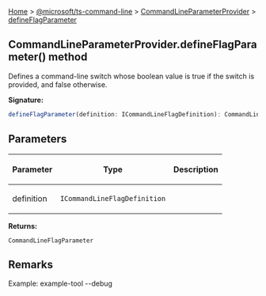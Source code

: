 [Home](./index) &gt; [@microsoft/ts-command-line](./ts-command-line.md) &gt; [CommandLineParameterProvider](./ts-command-line.commandlineparameterprovider.md) &gt; [defineFlagParameter](./ts-command-line.commandlineparameterprovider.defineflagparameter.md)

## CommandLineParameterProvider.defineFlagParameter() method

Defines a command-line switch whose boolean value is true if the switch is provided, and false otherwise.

<b>Signature:</b>

```typescript
defineFlagParameter(definition: ICommandLineFlagDefinition): CommandLineFlagParameter;
```

## Parameters

|  <p>Parameter</p> | <p>Type</p> | <p>Description</p> |
|  --- | --- | --- |
|  <p>definition</p> | <p>`ICommandLineFlagDefinition`</p> |  |

<b>Returns:</b>

`CommandLineFlagParameter`

## Remarks

Example: example-tool --debug

